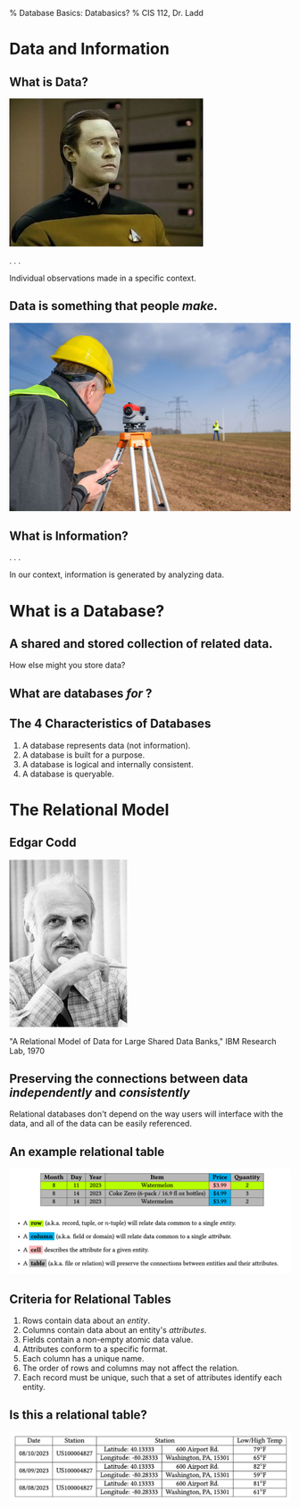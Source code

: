 % Database Basics: Databasics?
% CIS 112, Dr. Ladd

# Data and Information

## What is Data?

![](img/data_spiner.jpg)

. . .

Individual observations made in a specific context.

## Data is something that people *make*.

![](img/surveyor.jpg)

## What is Information?

. . .

In our context, information is generated by analyzing data.

# What is a Database?

## A shared and stored collection of related data.

How else might you store data?

## What are databases *for* ?

## The 4 Characteristics of Databases

1. A database represents data (not information).
2. A database is built for a purpose.
3. A database is logical and internally consistent.
4. A database is queryable.

# The Relational Model

## Edgar Codd

![](img/codd.jpg)

"A Relational Model of Data for Large Shared Data Banks," IBM Research Lab, 1970

## Preserving the connections between data *independently* and *consistently*

Relational databases don't depend on the way users will interface with the data, and all of the data can be easily referenced.

## An example relational table

![](img/relational_model.png)

## Criteria for Relational Tables

1. Rows contain data about an *entity*.
2. Columns contain data about an entity's *attributes*.
3. Fields  contain a non-empty atomic data value.
4. Attributes conform to a specific format.
5. Each column has a unique name.
6. The order of rows and columns may not affect the relation.
7. Each record must be unique, such that a set of attributes identify each entity.

## Is this a relational table?

![](img/relational_exercise.png)
